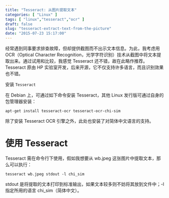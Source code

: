 ```yaml
---
title: "Tesseract: 从图片提取文本"
categories: [ "Linux" ]
tags: [ "linux","tesseract","ocr" ]
draft: false
slug: "tesseract-extract-text-from-the-picture"
date: "2015-07-23 15:17:00"
---
```


经常遇到同事要求排查故障，但却提供截图而不出示文本信息。为此，我考虑用 OCR（Optical Character Recognition，光学字符识别）技术从截图中将文本提取出来。通过试用和比较，我感觉 Tesseract 还不错，故在此略作推荐。Tesseract 原由 HP 实验室开发，后来开源，它不仅支持许多语言，而且识别效果也不错。

安装 `Tesseract`

在 Debian 上，可通过如下命令安装 Tesseract，其他 Linux 发行版可通过自身的包管理器安装：


<!--more-->


`apt-get install tesseract-ocr tesseract-ocr-chi-sim`

除了安装 Tesseract OCR 引擎之外，此处也安装了对简体中文语言的支持。

# 使用 Tesseract

Tesseract 需在命令行下使用，假如我想要从 wb.jpeg 这张图片中提取文本，那么可以执行：

 `tesseract wb.jpeg stdout -l chi_sim`

stdout 是将提取的文本打印到标准输出，如果文本较多则不妨将其放到文件中；-l 指定所用的语言 chi_sim（简体中文）。